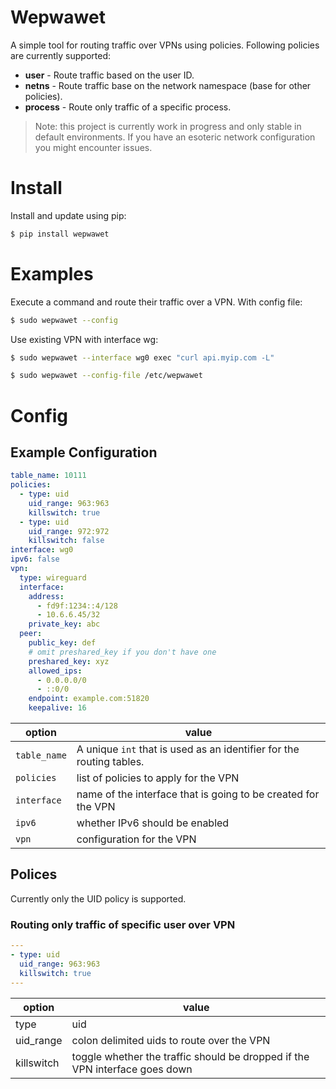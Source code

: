# Wepwawet

A simple tool for routing traffic over VPNs using policies. Following policies are currently supported:

* **user** - Route traffic based on the user ID.
* **netns** - Route traffic base on the network namespace (base for other policies).
* **process** - Route only traffic of a specific process.

> Note: this project is currently work in progress and only stable in default environments. If you have an esoteric network configuration you might encounter issues.

# Install

Install and update using pip:

```bash
$ pip install wepwawet
```
# Examples

Execute a command and route their traffic over a VPN. With config file:

```bash
$ sudo wepwawet --config 
```

Use existing VPN with interface wg:

```bash
$ sudo wepwawet --interface wg0 exec "curl api.myip.com -L" 
```


```bash
$ sudo wepwawet --config-file /etc/wepwawet
```

# Config

## Example Configuration

```yaml
table_name: 10111
policies:
  - type: uid
    uid_range: 963:963
    killswitch: true
  - type: uid
    uid_range: 972:972
    killswitch: false
interface: wg0
ipv6: false
vpn:
  type: wireguard
  interface:
    address:
      - fd9f:1234::4/128
      - 10.6.6.45/32
    private_key: abc
  peer:
    public_key: def
    # omit preshared_key if you don't have one
    preshared_key: xyz
    allowed_ips:
      - 0.0.0.0/0
      - ::0/0
    endpoint: example.com:51820
    keepalive: 16
```

| option | value |
| --- | --- |
| `table_name` | A unique `int` that is used as an identifier for the routing tables. |
| `policies` | list of policies to apply for the VPN |
| `interface` | name of the interface that is going to be created for the VPN |
| `ipv6` | whether IPv6 should be enabled |
| `vpn` | configuration for the VPN |

## Polices

Currently only the UID policy is supported.

### Routing only traffic of specific user over VPN

```yaml
---
- type: uid
  uid_range: 963:963
  killswitch: true
---
```

| option | value |
| --- | --- |
| type | uid |
| uid_range | colon delimited uids to route over the VPN |
| killswitch | toggle whether the traffic should be dropped if the VPN interface goes down |
